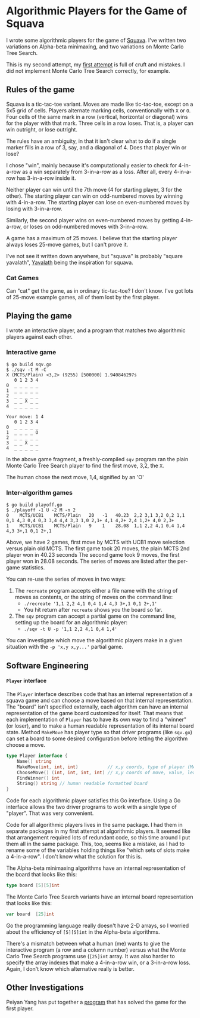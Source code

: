 # Algorithmic Players for the Game of Squava

I wrote some algorithmic players for the game of [Squava]().
I've written two variations on Alpha-beta minimaxing,
and two variations on Monte Carlo Tree Search.

This is my second attempt, my [first attempt](https://github.com/bediger4000/squava) is full of
cruft and mistakes.
I did not implement Monte Carlo Tree Search correctly, for example.

## Rules of the game

Squava is a tic-tac-toe variant. Moves are made like tic-tac-toe, except on a
5x5 grid of cells.
Players alternate marking cells, conventionally with `X` or `O`.
Four cells of the same mark in a row (vertical, horizontal or diagonal)
wins for the player with that mark. Three cells in a row loses. That is, a
player can win outright, or lose outright.

The rules have an ambiguity, in that it isn't clear what to do if a single marker
fills in a row of 3, say, and a diagonal of 4. Does that player win or lose?

I chose "win", mainly because it's computationally easier to check for 4-in-a-row
as a win separately from 3-in-a-row as a loss. After all, every 4-in-a-row has
3-in-a-row inside it.

Neither player can win until the 7th move (4 for starting player, 3 for the other).
The starting player can win on odd-numbered moves by winning with 4-in-a-row.
The starting player can lose on even-numbered moves by losing with 3-in-a-row.

Similarly, the second player wins on even-numbered moves by getting 4-in-a-row,
or loses on odd-numbered moves with 3-in-a-row.

A game has a maximum of 25 moves.
I believe that the starting player always loses 25-move games, but I can't prove it.

I've not see it written down anywhere, but "squava" is probably "square yavalath",
[Yavalath](http://cambolbro.com/games/yavalath/)
being the inspiration  for squava.

### Cat Games

Can "cat" get the game, as in ordinary tic-tac-toe?
I don't know.
I've got lots of 25-move example games, all of them lost by the first player.

## Playing the game

I wrote an interactive player,
and a program that matches two algorithmic players against each other.

### Interactive game

```
$ go build sqv.go
$ ./sqv -t M -C
X (MCTS/Plain) <3,2> (9255) [500000] 1.940846297s
   0 1 2 3 4
0  _ _ _ _ _ 
1  _ _ _ _ _ 
2  _ _ _ _ _ 
3  _ _ X _ _ 
4  _ _ _ _ _ 

Your move: 1 4
   0 1 2 3 4
0  _ _ _ _ _ 
1  _ _ _ _ O 
2  _ _ _ _ _ 
3  _ _ X _ _ 
4  _ _ _ _ _ 
```

In the above game fragment, a freshly-compiled `sqv` program ran the plain
Monte Carlo Tree Search player to find the first move, 3,2, the `X`.

The human chose the next move, 1,4, signified by an 'O'

### Inter-algorithm games

```
$ go build playoff.go
$ ./playoff -1 U -2 M -n 2
0    MCTS/UCB1    MCTS/Plain   20   -1   40.23  2,2 3,1 3,2 0,2 1,1 0,1 4,3 0,4 0,3 3,4 4,4 3,3 1,0 2,1+ 4,1 4,2+ 2,4 1,2+ 4,0 2,3+ 
1    MCTS/UCB1    MCTS/Plain   9    1    28.08  1,1 2,2 4,1 0,4 1,4 4,3 3+,1 0,1 2+,1 
```

Above, we have 2 games, first move by MCTS with UCB1 move selection
versus plain old MCTS.
The first game took 20 moves, the plain MCTS 2nd player won in 40.23 seconds
The second game took 9 moves, the first player won in 28.08 seconds.
The series of moves are listed after the per-game statistics.

You can re-use the series of moves in two ways:

1. The `recreate` program accepts either a file name with the string of
moves as contents, or the string of moves on the command line:
   * `./recreate '1,1 2,2 4,1 0,4 1,4 4,3 3+,1 0,1 2+,1'`
   * You hit return after `recreate` shows you the board so far.
2. The  `sqv` program can accept a partial game on the command line,
setting up the board for an algorithmic player:
   * `./sqv -t U -p '1,1 2,2 4,1 0,4 1,4'`

You can investigate which move the algorithmic players make in a given
situation with the `-p 'x,y x,y...'` partial game.

## Software Engineering

#### `Player` interface

The `Player` interface describes code that has an internal representation of
a squava game and can choose a move based on that internal representation.
The "board" isn't specified externally, each algorithm can have an internal
representation of the game board customized for itself.
That means that each implementation
of `Player` has to have its own way to find a "winner" (or loser),
and to make a human readable representation of its internal board state.
Method `MakeMove` has player type so that driver programs
(like `sqv.go`)
can set a board to some desired
configuration before letting the algorithm choose a move.

```go
type Player interface {
    Name() string
    MakeMove(int, int, int)           // x,y coords, type of player (MAXIMIZER, MINIMIZER
    ChooseMove() (int, int, int, int) // x,y coords of move, value, leaf node count
    FindWinner() int
    String() string // human readable formatted board
}
```

Code for each algorithmic player satisfies this Go interface.
Using a Go interface allows the two driver programs to work with
a single type of "player".
That was very convenient.

Code for all algorithmic players lives in the same package.
I had them in separate packages in my first attempt at algorithmic players.
It seemed like that arrangement required lots of redundant code,
so this time around I put them all in the same package.
This, too, seems like a mistake, as I had to rename some of the variables
holding things like "which sets of slots make a 4-in-a-row".
I don't know what the solution for this is.

The Alpha-beta minimaxing algorithms have an internal representation
of the board that looks like this:

```go
type board [5][5]int
```

The Monte Carlo Tree Search variants have an internal board representation
that looks like this:

```go
var board  [25]int
```

Go the programming language really doesn't have 2-D arrays,
so I worried about the efficiency of `[5][5]int` in the Alpha-beta
algorithms.

There's a mismatch between what a human (me) wants to give the interactive
program (a row and a column number) versus what the Monte Carlo Tree Search
programs use (`[25]int` array.
It was also harder to specify the array indexes that make a 4-in-a-row win,
or a 3-in-a-row loss.
Again, I don't  know which alternative really is better.

## Other Investigations

Peiyan Yang has put together a [program](https://github.com/iForgot321/Squava)
that has solved the game for the first player.
